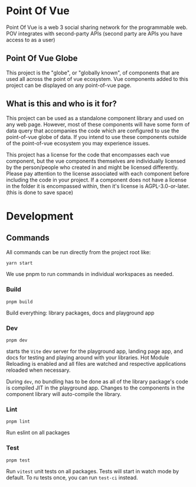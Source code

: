 # Point Of Vue

Point Of Vue is a web 3 social sharing network for the programmable web. POV integrates with second-party APIs (second party are APIs you have access to as a user)

## Point Of Vue Globe

This project is the "globe", or "globally known", of components that are used all across the point of vue ecosystem. Vue components added to this project can be displayed on any point-of-vue page.

## What is this and who is it for?

This project can be used as a standalone component library and used on any web page. However, most of these components will have some form of data query that accompanies the code which are configured to use the point-of-vue globe of data. If you intend to use these components outside of the point-of-vue ecosystem you may experience issues.

This project has a license for the code that encompasses each vue component, but the vue components themselves are individually licensed by the person/people who created in and might be licensed differently. Please pay attention to the license associated with each component before including the code in your project. If a component does not have a license in the folder it is encompassed within, then it's license is AGPL-3.0-or-later. (this is done to save space)

# Development

## Commands

All commands can be run directly from the project root like:

```bash
yarn start
```

We use pnpm to run commands in individual workspaces as needed.

### Build
```
pnpm build
```

Build everything: library packages, docs and playground app

### Dev
```
pnpm dev
```

starts the `Vite` dev server for the playground app, landing page app, and docs for testing and playing around with your libraries. Hot Module Reloading is enabled and all files are watched and respective applications reloaded when necessary. 

During `dev`, no bundling has to be done as all of the library package's code is compiled JIT in the playground app. Changes to the components in the component library will auto-compile the library.

### Lint

```
pnpm lint
```

Run eslint on all packages

### Test
```
pnpm test
```

Run `vitest` unit tests on all packages. Tests will start in watch mode by default. To ru tests once, you can run `test-ci` instead.
